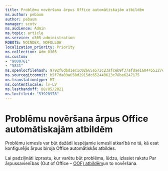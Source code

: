 ```yaml
---
title: Problēmu novēršana ārpus Office automātiskajām atbildēm
ms.author: pebaum
author: pebaum
manager: scotv
ms.audience: Admin
ms.topic: article
ms.service: o365-administration
ROBOTS: NOINDEX, NOFOLLOW
localization_priority: Priority
ms.collection: Adm_O365
ms.custom:
- "9000761"
- "5831"
ms.openlocfilehash: 9792f6dbd1ec1c02665a572c23afceb9f37afdae1604455227ebddb1fb8c51a8
ms.sourcegitcommit: b5f7da89a650d2915dc652449623c78be6247175
ms.translationtype: MT
ms.contentlocale: lv-LV
ms.lasthandoff: 08/05/2021
ms.locfileid: "53920978"
---
```

# <a name="troubleshooting-out-of-office-automatic-replies"></a>Problēmu novēršana ārpus Office automātiskajām atbildēm

Problēmu iemesls var būt dažādi iespējamie iemesli atkarībā no tā, kā esat konfigurējis ārpus biroja Office automātiskās atbildes.

Lai padziļināti izprastu, kur varētu būt problēma, lūdzu, izlasiet rakstu Par ārpussavienības (Out of Office – [OOF) atbildēm](/exchange/troubleshoot/email-delivery/understand-troubleshoot-oof-replies)un to novēršana.